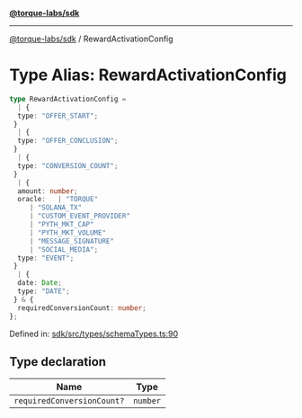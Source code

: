 [**@torque-labs/sdk**](../README.md)

***

[@torque-labs/sdk](../README.md) / RewardActivationConfig

# Type Alias: RewardActivationConfig

```ts
type RewardActivationConfig = 
  | {
  type: "OFFER_START";
 }
  | {
  type: "OFFER_CONCLUSION";
 }
  | {
  type: "CONVERSION_COUNT";
 }
  | {
  amount: number;
  oracle:   | "TORQUE"
     | "SOLANA_TX"
     | "CUSTOM_EVENT_PROVIDER"
     | "PYTH_MKT_CAP"
     | "PYTH_MKT_VOLUME"
     | "MESSAGE_SIGNATURE"
     | "SOCIAL_MEDIA";
  type: "EVENT";
 }
  | {
  date: Date;
  type: "DATE";
 } & {
  requiredConversionCount: number;
};
```

Defined in: [sdk/src/types/schemaTypes.ts:90](https://github.com/torque-labs/monorepo/blob/2ebf07140779767733d669c69d4b6e369a4193c3/packages/sdk/src/types/schematypes.ts#l90)

## Type declaration

| Name | Type |
| ------ | ------ |
| `requiredConversionCount?` | `number` |
